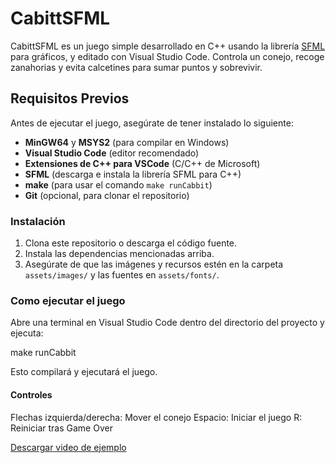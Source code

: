 # CabittSFML

CabittSFML es un juego simple desarrollado en C++ usando la librería [SFML](https://www.sfml-dev.org/) para gráficos, y editado con Visual Studio Code. Controla un conejo, recoge zanahorias y evita calcetines para sumar puntos y sobrevivir.

## Requisitos Previos

Antes de ejecutar el juego, asegúrate de tener instalado lo siguiente:

- **MinGW64** y **MSYS2** (para compilar en Windows)
- **Visual Studio Code** (editor recomendado)
- **Extensiones de C++ para VSCode** (C/C++ de Microsoft)
- **SFML** (descarga e instala la librería SFML para C++)
- **make** (para usar el comando `make runCabbit`)
- **Git** (opcional, para clonar el repositorio)

### Instalación

1. Clona este repositorio o descarga el código fuente.
2. Instala las dependencias mencionadas arriba.
3. Asegúrate de que las imágenes y recursos estén en la carpeta `assets/images/` y las fuentes en `assets/fonts/`.

### Como ejecutar el juego
Abre una terminal en Visual Studio Code dentro del directorio del proyecto y ejecuta:

make runCabbit

Esto compilará y ejecutará el juego.

#### Controles
Flechas izquierda/derecha: Mover el conejo
Espacio: Iniciar el juego
R: Reiniciar tras Game Over

[Descargar video de ejemplo](assets/Video/Demo.mp4)
